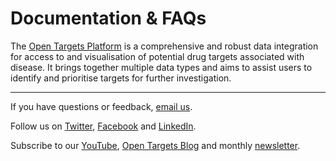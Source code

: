 # Documentation & FAQs

The [Open Targets Platform](https://www.targetvalidation.org) is a comprehensive and robust data integration for access to and visualisation of potential drug targets associated with disease. It brings together multiple data types and aims to assist users to identify and prioritise targets for further investigation.

---

If you have questions or feedback, [email us](mailto:support@targetvalidation.org).

Follow us on [Twitter](https://twitter.com/targetvalidate), [Facebook](https://www.facebook.com/OpenTargets) and [LinkedIn](https://www.facebook.com/OpenTargets).

Subscribe to our [YouTube](https://www.youtube.com/channel/UCLMrondxbT0DIGx5nGOSYOQ), [Open Targets Blog](http://blog.opentargets.org/#subscribe) and monthly [newsletter](http://eepurl.com/c-NsBb).






